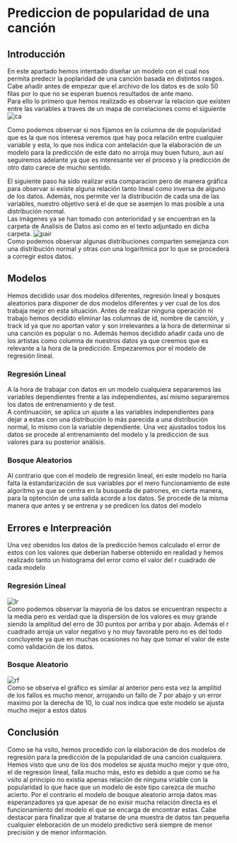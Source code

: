 # Prediccion de popularidad de una canción  
## Introducción
En este apartado hemos intentado diseñar un modelo con el cual nos permita predecir la poplaridad de una canción basada en distintos rasgos. Cabe añadir antes de empezar que el archivo de los datos es de solo 50 filas por lo que no se esperan buenos resultados de ante mano.  
Para ello lo primero que hemos realizado es observar la relacion que existen entre las variables a traves de un mapa de correlaciones como el siguiente  
![ca](https://user-images.githubusercontent.com/91338053/163430861-acb5d4ee-54e9-4a1b-a25b-43073d82c82d.PNG)  

Como podemos observar si nos fijamos en la columna de de popularidad que es la que nos interesa veremos que hay poca relación entre cualquier variable y esta, lo que nos indica con antelación que la elaboración de un modelo para la predicción de este dato no arroja muy buen futuro, aun así seguiremos adelante ya que es interesante ver el proceso y la predicción de otro dato carece de mucho sentido.  

El siguiente paso ha sido realizar esta comparacion pero de manera gráfica para observar si existe alguna relación tanto lineal como inversa de alguno de los datos. Además, nos permite ver la distribución de cada una de las variables, nuestro objetivo será el de que se asemjen lo mas posible a una distribución normal.  
Las imágenes ya se han tomado con anterioridad y se encuentran en la carpeta de Analisis de Datos asi como en el texto adjuntado en dicha carpeta. 
![pair](https://user-images.githubusercontent.com/91338053/163430954-b0ec8341-7cd6-40ec-aa16-02c491f22692.PNG)  
Como podemos observar algunas distribuciones comparten semejanza con una distribución normal y otras con una logaritmica por lo que se procederá a corregir estos datos.

## Modelos
Hemos decidido usar dos modelos diferentes, regresión lineal y bosques aleatorios para disponer de dos modelos diferentes y ver cual de los dos trabaja mejor en esta situación. 
Antes de realizar ninguna operación ni trabajo hemos decidido eliminar las columnas de id, nombre de canción, y track id ya que no aportan valor y son irrelevantes a la hora de determinar si una canción es popular o no. Además hemos decidido añadir cada uno de los artistas como columna de nuestros datos ya que creemos que es relevante a la hora de la predicción.
Empezaremos por el modelo de regresión lineal.  

### Regresión Lineal
A la hora de trabajar con datos en un modelo cualquiera separaremos las variables dependientes frente a las independientes, así mismo separaremos los datos de entrenamiento y de test.  
A continuación, se aplica un ajuste a las variables independientes para dejar a estas con una distribución lo más parecida a una distribución normal, lo mismo con la variable dependiente.
Una vez ajustados todos los datos se procede al entrenamiento del modelo y la predicción de sus valores para su posterior análisis.

### Bosque Aleatorios
Al contrario que con el modelo de regresión lineal, en este modelo no haría falta la estandarización de sus variables por el mero funcionamiento de este algoritmo ya que se centra en la busqueda de patrones, en cierta manera, para la optención de una salida acorde a los datos. Se procede de la misma manera que antes y se entrena y se predicen los datos del modelo

## Errores e Interpreación
Una vez obenidos los datos de la predicción hemos calculado el error de estos con los valores que deberían haberse obtenido en realidad y hemos realizado tanto un histograma del error como el valor del r cuadrado de cada modelo
### Regresión Lineal 
![lr](https://user-images.githubusercontent.com/91338053/163430992-91a53cb4-0048-4a06-a927-cc5b7a722fb5.PNG)  
Como podemos observar la mayoria de los datos se encuentran respecto a la media pero es verdad que la dispersión de los valores es muy grande siendo la amplitud del erro de 30 puntos por arriba y por abajo. Además el r cuadrado arroja un valor negativo y no muy favorable pero no es del todo concluyente ya que en muchas ocasiones no hay que tomar el valor de este como validación de los datos.

### Bosque Aleatorio
![rf](https://user-images.githubusercontent.com/91338053/163431020-8f1dccf3-47be-4b00-bca6-b21ce26ce208.PNG)  
Como se observa el gráfico es similar al anterior pero esta vez la amplitid de los fallos es mucho menor, arrojando un fallo de 7 por abajo y un error maximo por la derecha de 10, lo cual nos indica que este modelo se ajusta mucho mejor a estos datos


## Conclusión
Como se ha vsito, hemos procedido con la elaboración de dos modelos de regresión para la predicción de la popularidad de una canción cualquiera. Hemos visto que uno de los dos modelos se ajusta mucho mejor y que otro, el de regresión lineal, falla mucho más, esto es debido a que como se ha vsito al principio no existia apenas relación de ninguna vriable con la popularidad lo que hace que un modelo de este tipo carezca de mucho acierto. Por el contrario el modelo de bosque aleatorio arroja datos mas esperanzadores ya que apesar de no exisir mucha relación directa es el funcionamiento del modelo el que se encarga de encontrar estas.
Cabe destacar para finalizar que al tratarse de una muestra de datos tan pequeña cualquier eleboración de un modelo predictivo será siempre de menor precisión y de menor información.

